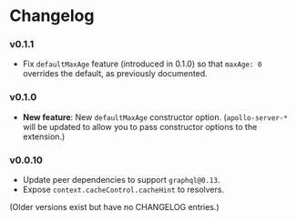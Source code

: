 # Changelog

### v0.1.1

* Fix `defaultMaxAge` feature (introduced in 0.1.0) so that `maxAge: 0` overrides the default, as previously documented.

### v0.1.0

* **New feature**: New `defaultMaxAge` constructor option. (`apollo-server-*` will be updated to allow you to pass constructor options to the extension.)


### v0.0.10

* Update peer dependencies to support `graphql@0.13`.
* Expose `context.cacheControl.cacheHint` to resolvers.

(Older versions exist but have no CHANGELOG entries.)
